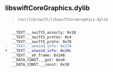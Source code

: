 ## libswiftCoreGraphics.dylib

> `/usr/lib/swift/libswiftCoreGraphics.dylib`

```diff

   __TEXT.__swift5_assocty: 0x18
   __TEXT.__swift5_protos: 0x4
   __TEXT.__swift5_proto: 0x78
-  __TEXT.__unwind_info: 0x1f4
+  __TEXT.__unwind_info: 0x20c
   __TEXT.__eh_frame: 0x248
   __DATA_CONST.__got: 0xe8
   __DATA_CONST.__const: 0x30

```
